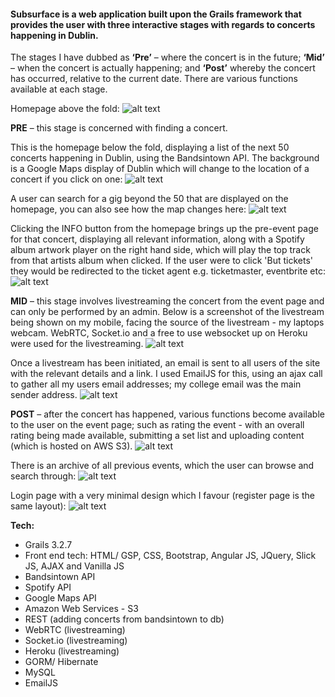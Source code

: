 #### Subsurface is a web application built upon the Grails framework that provides the user with three interactive stages with regards to concerts happening in Dublin. 

The stages I have dubbed as **‘Pre’** – where the concert is in the future; **‘Mid’** – when the concert is actually happening; and **‘Post’** whereby the concert has occurred, relative to the current date. There are various functions available at each stage.

Homepage above the fold:
![alt text](http://i.imgur.com/Sl4b4Yh.gif)


**PRE** – this stage is concerned with finding a concert. 

This is the homepage below the fold, displaying a list of the next 50 concerts happening in Dublin, using the Bandsintown API. The background is a Google Maps display of Dublin which will change to the location of a concert if you click on one:
![alt text](http://i.imgur.com/blBZQKg.png)

A user can search for a gig beyond the 50 that are displayed on the homepage, you can also see how the map changes here:
![alt text](http://imgur.com/7WGagTi.png)

Clicking the INFO button from the homepage brings up the pre-event page for that concert, displaying all relevant information, along with a Spotify album artwork player on the right hand side, which will play the top track from that artists album when clicked. If the user were to click 'But tickets' they would be redirected to the ticket agent e.g. ticketmaster, eventbrite etc:
![alt text](http://i.imgur.com/CWJFFAG.png)


**MID** – this stage involves livestreaming the concert from the event page and can only be performed by an admin. Below is a screenshot of the livestream being shown on my mobile, facing the source of the livestream - my laptops webcam. WebRTC, Socket.io and a free to use websocket up on Heroku were used for the livestreaming.
![alt text](http://i.imgur.com/vGCnhKG.png)

Once a livestream has been initiated, an email is sent to all users of the site with the relevant details and a link. I used EmailJS for this, using an ajax call to gather all my users email addresses; my college email was the main sender address.
![alt text](http://i.imgur.com/VZTieUd.png)


**POST** – after the concert has happened, various functions become available to the user on the event page; such as rating the event - with an overall rating being made available, submitting a set list and uploading content (which is hosted on AWS S3).
![alt text](http://i.imgur.com/tYoF5h0.png)

There is an archive of all previous events, which the user can browse and search through:
![alt text](http://i.imgur.com/9pmOHBb.png)



Login page with a very minimal design which I favour (register page is the same layout):
![alt text](http://i.imgur.com/skhEjj3.png)



**Tech:** 
* Grails 3.2.7
* Front end tech: HTML/ GSP, CSS, Bootstrap, Angular JS, JQuery, Slick JS, AJAX and Vanilla JS
* Bandsintown API
* Spotify API
* Google Maps API
* Amazon Web Services - S3
* REST (adding concerts from bandsintown to db)
* WebRTC (livestreaming)
* Socket.io (livestreaming)
* Heroku (livestreaming)
* GORM/ Hibernate
* MySQL
* EmailJS
